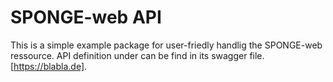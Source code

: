 # SPONGE-web API

This is a simple example package for user-friedly handlig the SPONGE-web ressource.
API definition under can be find in its swagger file.[https://blabla.de].